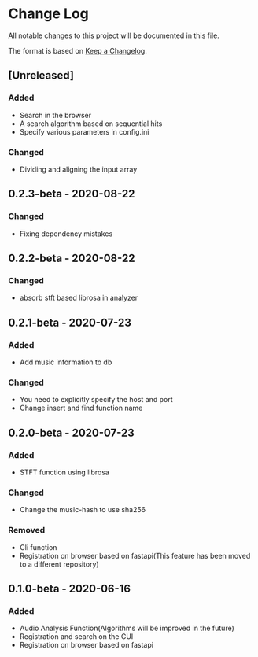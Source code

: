 # Change Log

All notable changes to this project will be documented in this file.

The format is based on [Keep a Changelog](http://keepachangelog.com/).

## [Unreleased]

### Added

- Search in the browser
- A search algorithm based on sequential hits
- Specify various parameters in config.ini

### Changed

- Dividing and aligning the input array

## 0.2.3-beta - 2020-08-22

### Changed

- Fixing dependency mistakes


## 0.2.2-beta - 2020-08-22

### Changed

- absorb stft based librosa in analyzer

## 0.2.1-beta - 2020-07-23

### Added

- Add music information to db

### Changed

- You need to explicitly specify the host and port
- Change insert and find function name

## 0.2.0-beta - 2020-07-23

### Added

- STFT function using librosa

### Changed

- Change the music-hash to use sha256

### Removed

- Cli function
- Registration on browser based on fastapi(This feature has been moved to a different repository)

## 0.1.0-beta - 2020-06-16

### Added

- Audio Analysis Function(Algorithms will be improved in the future)
- Registration and search on the CUI
- Registration on browser based on fastapi
